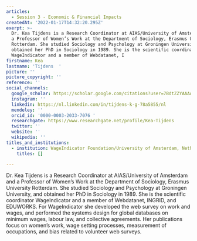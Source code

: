 ```yaml
---
articles:
  - Session 3 - Economic & Financial Impacts
createdAt: '2022-01-17T14:32:20.295Z'
exerpt: >-
  Dr. Kea Tijdens is a Research Coordinator at AIAS/University of Amsterdam and
  a Professor of Women’s Work at the Department of Sociology, Erasmus University
  Rotterdam. She studied Sociology and Psychology at Groningen University, and
  obtained her PhD in Sociology in 1989. She is the scientific coordinator
  WageIndicator and a member of Webdatanet, I
firstname: Kea
lastname: 'Tijdens  '
picture: ''
picture_copyright: ''
reference: ''
social_channels:
  google_scholar: https://scholar.google.com/citations?user=7BdtZZYAAAAJ&hl=en
  instagram: ''
  linkedin: https://nl.linkedin.com/in/tijdens-k-g-78a5855/nl
  mendeley: ''
  orcid_id: '0000-0003-2033-7076 '
  researchgate: https://www.researchgate.net/profile/Kea-Tijdens
  twitter: ''
  website: ''
  wikipedia: ''
titles_and_institutions:
  - institution: WageIndicator Foundation/University of Amsterdam, Netherlands
    titles: []

---
```

Dr. Kea Tijdens is a Research Coordinator at AIAS/University of Amsterdam and a Professor of Women’s Work at the Department of Sociology, Erasmus University Rotterdam. She studied Sociology and Psychology at Groningen University, and obtained her PhD in Sociology in 1989. She is the scientific coordinator WageIndicator and a member of Webdatanet, INGRID, and EDUWORKS. For WageIndicator she developed the web survey on work and wages, and performed the systems design for global databases on minimum wages, labour law, and collective agreements. Her publications focus on women’s work, wage setting processes, measurement of occupations, and bias related to volunteer web surveys.